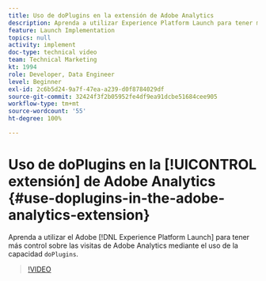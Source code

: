 ```yaml
---
title: Uso de doPlugins en la extensión de Adobe Analytics
description: Aprenda a utilizar Experience Platform Launch para tener más control sobre sus visitas de Adobe Analytics al aprovechar la capacidad doPlugins.
feature: Launch Implementation
topics: null
activity: implement
doc-type: technical video
team: Technical Marketing
kt: 1994
role: Developer, Data Engineer
level: Beginner
exl-id: 2c6b5d24-9a7f-47ea-a239-d0f8784029df
source-git-commit: 32424f3f2b05952fe4df9ea91dcbe51684cee905
workflow-type: tm+mt
source-wordcount: '55'
ht-degree: 100%

---
```


# Uso de doPlugins en la [!UICONTROL extensión] de Adobe Analytics {#use-doplugins-in-the-adobe-analytics-extension}

Aprenda a utilizar el Adobe [!DNL Experience Platform Launch] para tener más control sobre las visitas de Adobe Analytics mediante el uso de la capacidad `doPlugins`.

>[!VIDEO](https://video.tv.adobe.com/v/25171?quality=12)
